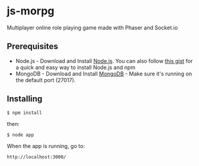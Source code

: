 js-morpg
========

Multiplayer online role playing game made with Phaser and Socket.io

## Prerequisites
* Node.js - Download and Install [Node.js](http://www.nodejs.org/download/). You can also follow [this gist](https://gist.github.com/isaacs/579814) for a quick and easy way to install Node.js and npm
* MongoDB - Download and Install [MongoDB](http://www.mongodb.org/downloads) - Make sure it's running on the default port (27017).

## Installing

	$ npm install

then:

	$ node app

When the app is running, go to:

	http://localhost:3000/